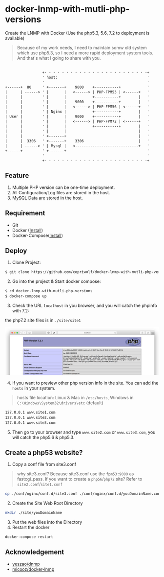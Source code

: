 # docker-lnmp-with-mutli-php-versions

Create the LNMP with Docker (Use the php5.3, 5.6, 7.2 to deployment is available)

> Because of my work needs, I need to maintain somw old system which use php5.3, so I need a more rapid deployment system tools.
> And that's what I going to share with you.


```

                 +- - - - - - - - - - - - - - - - - - - - - - - -+
                 ' host:                                         '
                 '                                               '
+------+  80     ' +-------+    9000    +-----------+            '
|      | ------> ' |       |   <------> | PHP-FPM53 | <------+   '
|      |         ' |       |            +-----------+        |   '
|      |         ' |       |    9000    +-----------+        |   '
|      |         ' |       |   <------> | PHP-FPM56 | <------+   '
|      |         ' | Nginx |            +-----------+        |   '
| User |         ' |       |    9000    +-----------+        |   '
|      |         ' |       |   <------> | PHP-FPM72 | <------+   '
|      |         ' |       |            +-----------+        |   '
|      |         ' |       |                                 |   '
|      |         ' +-------+                                 |   '
|      |  3306   ' +-------+    3306                         |   '
|      | ------> ' | Mysql |   <-----------------------------+   '
+------+         ' +-------+                                     '
                 '                                               '
                 +- - - - - - - - - - - - - - - - - - - - - - - -+

```

## Feature
1. Multiple PHP version can be one-time deployment.
2. All Configuration/Log files are stored in the host.
3. MySQL Data are stored in the host.

## Requirement

- Git
- Docker ([Install](https://docs.docker.com/engine/installation/))
- Docker-Compose([Install](https://docs.docker.com/compose/install/))

## Deploy

1. Clone Project:
```bash
$ git clone https://github.com/copriwolf/docker-lnmp-with-mutli-php-versions.git
```

2. Go into the project & Start docker compose:
```bash
$ cd docker-lnmp-with-mutli-php-versions
$ docker-compose up
```

3. Check the URL `localhost` in you browser, and you will catch the phpinfo with 7.2:

the php7.2 site files is in `./site/site1`

![](./src/SCREENSHOT.png)

4. If you want to preview other php version info in the site. You can add the `hosts` in your system.
> hosts file location: Linux & Mac in `/etc/hosts`, Windows in `C:\Windows\System32\drivers\etc` (default)

```bash
127.0.0.1 www.site1.com
127.0.0.1 www.site2.com
127.0.0.1 www.site3.com
```

5. Then go to your browser and type `www.site2.com` or `www.site3.com`, you will catch the php5.6 & php5.3.

## Create a php53 website?

1. Copy a conf file from site3.conf
> why site3.conf? Because site3.conf use the `fpm53:9000` as fastcgi_pass.
> If you want to create a `php56`/`php72` site? Refer to `site2.conf`/`site1.conf`

```bash
cp ./conf/nginx/conf.d/site3.conf ./conf/nginx/conf.d/youDomainName.conf
```

2. Create the Site Web Root Directory

```bash
mkdir ./site/youDomainName
```

3. Put the web files into the Directory
4. Restart the docker

```bash
docker-compose restart
```

## Acknowledgement
- [yeszao/dnmp](https://github.com/yeszao/dnmp)
- [micooz/docker-lnmp](https://github.com/micooz/docker-lnmp)
